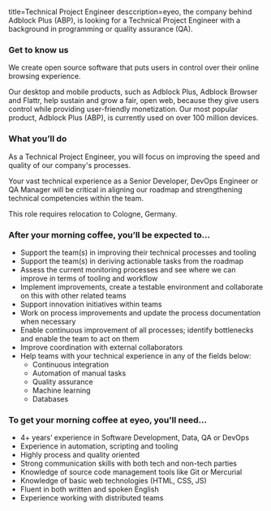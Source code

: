title=Technical Project Engineer
desccription=eyeo, the company behind Adblock Plus (ABP), is looking for a Technical Project Engineer with a background in programming or quality assurance (QA).

<? include jobs/header ?>

### Get to know us

We create open source software that puts users in control over their online browsing experience.

Our desktop and mobile products, such as Adblock Plus, Adblock Browser and Flattr, help sustain and grow a fair, open web, because they give users control while providing user-friendly monetization. Our most popular product, Adblock Plus (ABP), is currently used on over 100 million devices.

### What you’ll do

As a Technical Project Engineer, you will focus on improving the speed and quality of our company's processes.

Your vast technical experience as a Senior Developer, DevOps Engineer or QA Manager will be critical in aligning our roadmap and strengthening technical competencies within the team.

This role requires relocation to Cologne, Germany.

### After your morning coffee, you’ll be expected to...

- Support the team(s) in improving their technical processes and tooling
- Support the team(s) in deriving actionable tasks from the roadmap
- Assess the current monitoring processes and see where we can improve in terms of tooling and workflow
- Implement improvements, create a testable environment and collaborate on this with other related teams
- Support innovation initiatives within teams
- Work on process improvements and update the process documentation when necessary
- Enable continuous improvement of all processes; identify bottlenecks and enable the team to act on them
- Improve coordination with external collaborators
- Help teams with your technical experience in any of the fields below:
    - Continuous integration
    - Automation of manual tasks
    - Quality assurance
    - Machine learning
    - Databases

### To get your morning coffee at eyeo, you'll need...

- 4+ years’ experience in Software Development, Data, QA or DevOps
- Experience in automation, scripting and tooling
- Highly process and quality oriented
- Strong communication skills with both tech and non-tech parties
- Knowledge of source code management tools like Git or Mercurial
- Knowledge of basic web technologies (HTML, CSS, JS)
- Fluent in both written and spoken English
- Experience working with distributed teams

<? include jobs/footer ?>
